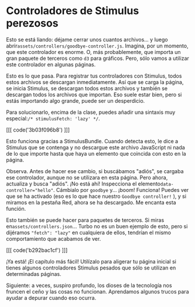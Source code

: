 # Controladores de Stimulus perezosos

Esto se está liando: déjame cerrar unos cuantos archivos... y luego abrir`assets/controllers/goodbye-controller.js`. Imagina, por un momento, que este controlador es enorme. O, más probablemente, que importa un gran paquete de terceros como `d3` para gráficos. Pero, sólo vamos a utilizar este controlador en algunas páginas.

Esto es lo que pasa. Para registrar tus controladores con Stimulus, todos estos archivos se descargan inmediatamente. Así que se carga la página, se inicia Stimulus, se descargan todos estos archivos y también se descargan todos los archivos que importan. Eso suele estar bien, pero si estás importando algo grande, puede ser un desperdicio.

Para solucionarlo, encima de la clase, puedes añadir una sintaxis muy especial:`/* stimulusFetch: 'lazy' */`.

[[[ code('3b03f096b8') ]]]

Esto funciona gracias a StimulusBundle. Cuando detecta esto, le dice a Stimulus que se contenga y no descargue este archivo JavaScript ni nada de lo que importe hasta que haya un elemento que coincida con esto en la página.

Observa. Antes de hacer ese cambio, si buscábamos "adiós", se cargaba ese controlador, aunque no se utilizara en esta página. Pero ahora, actualiza y busca "adiós". ¡No está ahí! Inspecciona el elemento`data-controller="hello"`. Cámbialo por `goodbye` y... ¡boom! Funciona! Puedes ver que se ha activado (eso es lo que hace nuestro `Goodbye controller!` ), y si miramos en la pestaña Red, ahora se ha descargado. Me encanta esta función.

Esto también se puede hacer para paquetes de terceros. Si miras en`assets/controllers.json`... Turbo no es un buen ejemplo de esto, pero si dijéramos `"fetch": "lazy"` en cualquiera de ellos, tendrían el mismo comportamiento que acabamos de ver.

[[[ code('b292bac1cf') ]]]

¡Ya está! ¡El capítulo más fácil! Utilízalo para aligerar tu página inicial si tienes algunos controladores Stimulus pesados que sólo se utilizan en determinadas páginas.

Siguiente: a veces, suspiro profundo, los dioses de la tecnología nos fruncen el ceño y las cosas no funcionan. Aprendamos algunos trucos para ayudar a depurar cuando eso ocurra.
